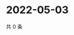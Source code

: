 # 2022-05-03

共 0 条

<!-- BEGIN WEIBO -->
<!-- 最后更新时间 Tue May 03 2022 04:14:06 GMT+0800 (China Standard Time) -->

<!-- END WEIBO -->
